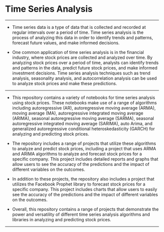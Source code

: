 # Time Series Analysis
___
* Time series data is a type of data that is collected and recorded at regular intervals over a period of time. Time series analysis is the process of analyzing this data in order to identify trends and patterns, forecast future values, and make informed decisions.

* One common application of time series analysis is in the financial industry, where stock prices are collected and analyzed over time. By analyzing stock prices over a period of time, analysts can identify trends and patterns in the data, predict future stock prices, and make informed investment decisions. Time series analysis techniques such as trend analysis, seasonality analysis, and autocorrelation analysis can be used to analyze stock prices and make these predictions.
___
* This repository contains a variety of notebooks for time series analysis using stock prices. These notebooks make use of a range of algorithms including autoregressive (AR), autoregressive moving average (ARMA), moving average (MA), autoregressive integrated moving average (ARIMA), seasonal autoregressive moving average (SARMA), seasonal autoregressive integrated moving average (SARIMA), auto Arima, and generalized autoregressive conditional heteroskedasticity (GARCH) for analyzing and predicting stock prices.

* The repository includes a range of projects that utilize these algorithms to analyze and predict stock prices, including a project that uses ARMA and ARIMA algorithms to analyze and forecast stock prices for a specific company. This project includes detailed reports and graphs that allow users to see the accuracy of the predictions and the impact of different variables on the outcomes.

* In addition to these projects, the repository also includes a project that utilizes the Facebook Prophet library to forecast stock prices for a specific company. This project includes charts that allow users to easily see the accuracy of the predictions and the impact of different variables on the outcomes.

* Overall, this repository contains a range of projects that demonstrate the power and versatility of different time series analysis algorithms and libraries in analyzing and predicting stock prices.
___
